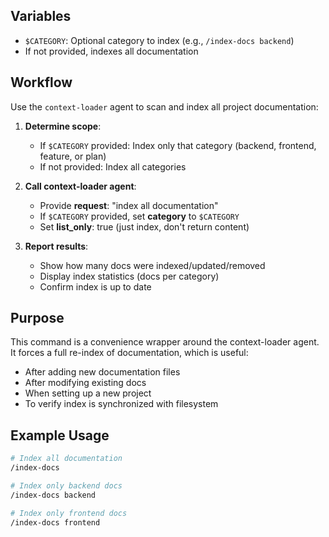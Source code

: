## Variables

- `$CATEGORY`: Optional category to index (e.g., `/index-docs backend`)
- If not provided, indexes all documentation

## Workflow

Use the `context-loader` agent to scan and index all project documentation:

1. **Determine scope**:
   - If `$CATEGORY` provided: Index only that category (backend, frontend, feature, or plan)
   - If not provided: Index all categories

2. **Call context-loader agent**:
   - Provide **request**: "index all documentation"
   - If `$CATEGORY` provided, set **category** to `$CATEGORY`
   - Set **list_only**: true (just index, don't return content)

3. **Report results**:
   - Show how many docs were indexed/updated/removed
   - Display index statistics (docs per category)
   - Confirm index is up to date

## Purpose

This command is a convenience wrapper around the context-loader agent. It forces a full re-index of documentation, which is useful:
- After adding new documentation files
- After modifying existing docs
- When setting up a new project
- To verify index is synchronized with filesystem

## Example Usage

```bash
# Index all documentation
/index-docs

# Index only backend docs
/index-docs backend

# Index only frontend docs
/index-docs frontend
```
